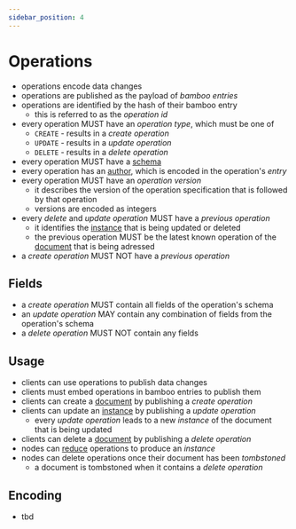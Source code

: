 ```yaml
---
sidebar_position: 4
---
```


# Operations

- operations encode data changes
- operations are published as the payload of _bamboo entries_
- operations are identified by the hash of their bamboo entry
  - this is referred to as the _operation id_
- every operation MUST have an _operation type_, which must be one of
  - `CREATE` - results in a _create operation_
  - `UPDATE` - results in a _update operation_
  - `DELETE` - results in a _delete operation_
- every operation MUST have a [schema](/docs/sending-data/schemas)
- every operation has an [author](/docs/sending-data/key-pairs), which is encoded in the operation's _entry_
- every operation MUST have an _operation version_
  - it describes the version of the operation specification that is followed by that operation
  - versions are encoded as integers
- every _delete_ and _update operation_ MUST have a _previous operation_
  - it identifies the [instance](/docs/receiving-data/documents-instances#instances) that is being updated or deleted
  - the previous operation MUST be the latest known operation of the [document](/docs/receiving-data/documents-instances#documents) that is being adressed
- a _create operation_ MUST NOT have a _previous operation_

## Fields

- a _create operation_ MUST contain all fields of the operation's schema
- an _update operation_ MAY contain any combination of fields from the operation's schema
- a _delete operation_ MUST NOT contain any fields

## Usage

- clients can use operations to publish data changes
- clients must embed operations in bamboo entries to publish them
- clients can create a [document](/docs/receiving-data/documents-instances#documents) by publishing a _create operation_
- clients can update an [instance](/docs/receiving-data/documents-instances#instances) by publishing a _update operation_
  - every _update operation_ leads to a new _instance_ of the document that is being updated
- clients can delete a [document](/docs/receiving-data/documents-instances#documents) by publishing a _delete operation_
- nodes can [reduce](/docs/receiving-data/reduction) operations to produce an _instance_
- nodes can delete operations once their document has been _tombstoned_
  - a document is tombstoned when it contains a _delete operation_

## Encoding

- tbd
